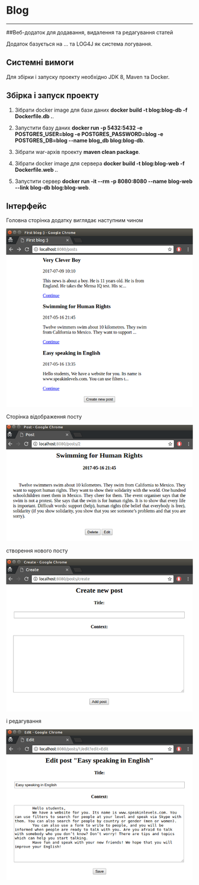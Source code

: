 # Blog 
***

##Веб-додаток для додавання, видалення та редагування статей

Додаток базується на ... та LOG4J як 
система логування.

## Cистемні вимоги

Для збірки і запуску проекту необхідно JDK 8, Maven та Docker.

## Збірка і запуск проекту

1. Зібрати docker image для бази даних **docker build -t blog:blog-db -f Dockerfile.db .**.

2. Запустити базу даних **docker run -p 5432:5432 -e POSTGRES_USER=blog -e POSTGRES_PASSWORD=blog -e POSTGRES_DB=blog --name blog_db blog:blog-db**.

3. Зібрати war-архів проекту **maven clean package**.

4. Зібрати docker image для сервера **docker build -t blog:blog-web -f Dockerfile.web .**.

5. Запустити сервер **docker run -it --rm -p 8080:8080 --name blog-web --link blog-db  blog:blog-web**.

## Інтерфейс

Головна сторінка додатку виглядає наступним чином

![main-window](./samples/main-page.png)

Сторінка відображення посту

![post-page](./samples/post-page.png)

створення нового посту

![create-post-page](./samples/create-post-page.png)

і редагування

![edit-post-page](./samples/edit-post-page.png)